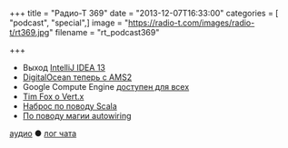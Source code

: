 +++
title = "Радио-Т 369"
date = "2013-12-07T16:33:00"
categories = [ "podcast", "special",]
image = "https://radio-t.com/images/radio-t/rt369.jpg"
filename = "rt_podcast369"

+++

* Выход [IntelliJ IDEA 13](http://blog.jetbrains.com/idea/2013/12/intellij-idea-13-is-released-work-miracles-in-java-and-beyond/)
* [DigitalOcean теперь с AMS2](https://www.digitalocean.com/blog_posts/digitalocean-announces-second-amsterdam-datacenter-ams2)
* Google Compute Engine [доступен для всех](http://habrahabr.ru/post/204644/)
* [Tim Fox о Vert.x](http://www.jclarity.com/2013/12/04/stalwarts-in-tech-an-interview-with-tim-fox-why-vert-is-better-than-nodejs/)
* [Наброс по поводу Scala](http://overwatering.org/blog/2013/12/scala-1-star-would-not-program-again/)
* [По поводу магии autowiring](http://blog.frankel.ch/tag/autowiring)

[аудио](http://cdn.radio-t.com/rt_podcast369.mp3) ● [лог чата](http://chat.radio-t.com/logs/radio-t-369.html)
<audio src="http://cdn.radio-t.com/rt_podcast369.mp3" preload="none"></audio>